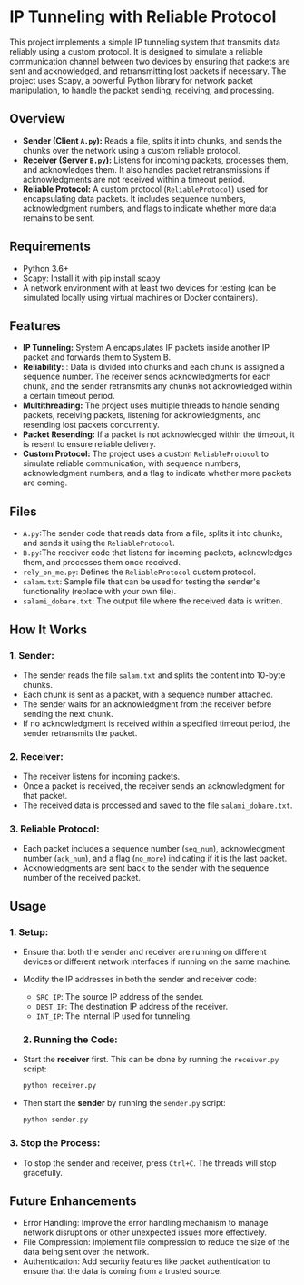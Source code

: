 # IP Tunneling with Reliable Protocol


This project implements a simple IP tunneling system that transmits data reliably using a custom protocol. It is designed to simulate a reliable communication channel between two devices by ensuring that packets are sent and acknowledged, and retransmitting lost packets if necessary. The project uses Scapy, a powerful Python library for network packet manipulation, to handle the packet sending, receiving, and processing.

## Overview
- **Sender (Client `A.py`):** Reads a file, splits it into chunks, and sends the chunks over the network using a custom reliable protocol.
- **Receiver (Server `B.py`):** Listens for incoming packets, processes them, and acknowledges them. It also handles packet retransmissions if acknowledgments are not received within a timeout period.
- **Reliable Protocol:** A custom protocol (`ReliableProtocol`) used for encapsulating data packets. It includes sequence numbers, acknowledgment numbers, and flags to indicate whether more data remains to be sent.
  
## Requirements
- Python 3.6+
- Scapy: Install it with pip install scapy
- A network environment with at least two devices for testing (can be simulated locally using virtual machines or Docker containers).
  
## Features

- **IP Tunneling:** System A encapsulates IP packets inside another IP packet and forwards them to System B.
- **Reliability:** : Data is divided into chunks and each chunk is assigned a sequence number. The receiver sends acknowledgments for each chunk, and the sender retransmits any chunks not acknowledged within a certain timeout period.
- **Multithreading:** The project uses multiple threads to handle sending packets, receiving packets, listening for acknowledgments, and resending lost packets concurrently.
- **Packet Resending:** If a packet is not acknowledged within the timeout, it is resent to ensure reliable delivery.
- **Custom Protocol:** The project uses a custom `ReliableProtocol` to simulate reliable communication, with sequence numbers, acknowledgment numbers, and a flag to indicate whether more packets are coming.

## Files
- `A.py`:The sender code that reads data from a file, splits it into chunks, and sends it using the `ReliableProtocol`.
- `B.py`:The receiver code that listens for incoming packets, acknowledges them, and processes them once received.
- `rely_on_me.py`: Defines the `ReliableProtocol` custom protocol.
- `salam.txt`: Sample file that can be used for testing the sender's functionality (replace with your own file).
- `salami_dobare.txt`: The output file where the received data is written.

## How It Works

### 1. **Sender**:

- The sender reads the file `salam.txt` and splits the content into 10-byte chunks.
- Each chunk is sent as a packet, with a sequence number attached.
- The sender waits for an acknowledgment from the receiver before sending the next chunk.
- If no acknowledgment is received within a specified timeout period, the sender retransmits the packet.

### 2. **Receiver**:

- The receiver listens for incoming packets.
- Once a packet is received, the receiver sends an acknowledgment for that packet.
- The received data is processed and saved to the file `salami_dobare.txt`.

### 3. **Reliable Protocol**:

- Each packet includes a sequence number (`seq_num`), acknowledgment number (`ack_num`), and a flag (`no_more`) indicating if it is the last packet.
- Acknowledgments are sent back to the sender with the sequence number of the received packet.


## Usage

### 1. **Setup**:

- Ensure that both the sender and receiver are running on different devices or different network interfaces if running on the same machine.
- Modify the IP addresses in both the sender and receiver code:
  - `SRC_IP`: The source IP address of the sender.
  - `DEST_IP`: The destination IP address of the receiver.
  - `INT_IP`: The internal IP used for tunneling.
 
  ### 2. **Running the Code**:

- Start the **receiver** first. This can be done by running the `receiver.py` script:

    ```bash
    python receiver.py
    ```

- Then start the **sender** by running the `sender.py` script:

    ```bash
    python sender.py
    ```

### 3. **Stop the Process**:

- To stop the sender and receiver, press `Ctrl+C`. The threads will stop gracefully.

## Future Enhancements
- Error Handling: Improve the error handling mechanism to manage network disruptions or other unexpected issues more effectively.
- File Compression: Implement file compression to reduce the size of the data being sent over the network.
- Authentication: Add security features like packet authentication to ensure that the data is coming from a trusted source.
